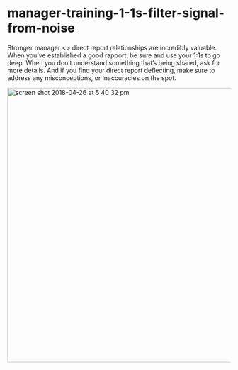 # manager-training-1-1s-filter-signal-from-noise

Stronger manager <> direct report relationships are incredibly valuable. When you’ve established a good rapport, be sure and use your 1:1s to go deep. When you don’t understand something that’s being shared, ask for more details. And if you find your direct report deflecting, make sure to address any misconceptions, or inaccuracies on the spot.

<img width="620" alt="screen shot 2018-04-26 at 5 40 32 pm" src="https://user-images.githubusercontent.com/18661767/39333501-1ac804c6-4979-11e8-9719-cf700bceb086.png">

